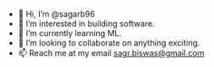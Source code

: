 - 👋 Hi, I’m @sagarb96
- 👀 I’m interested in building software.
- 🌱 I’m currently learning ML.
- 💞️ I’m looking to collaborate on anything exciting.
- 📫 Reach me at my email sagr.biswas@gmail.com

<!---
sagarb96/sagarb96 is a ✨ special ✨ repository because its `README.md` (this file) appears on your GitHub profile.
You can click the Preview link to take a look at your changes.
--->
